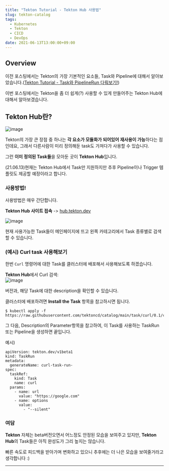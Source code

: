 ```yaml
---
title: "Tekton Tutorial - Tekton Hub 사용법"
slug: tekton-catalog
tags:
  - Kubernetes
  - Tekton
  - CICD
  - DevOps
date: 2021-06-13T13:00:00+09:00
---
```


## Overview
이전 포스팅에서는 Tekton의 가장 기본적인 요소들, Task와 Pipeline에 대해서 알아보았습니다.([Tekton Tutorial - Task와 PipelineRun 다뤄보기!](https://gruuuuu.github.io/cloud/tekton-install/))  

이번 포스팅에서는 Tekton을 좀 더 쉽게(?) 사용할 수 있게 만들어주는 Tekton Hub에 대해서 알아보겠습니다.  


## Tekton Hub란? 
![image](https://user-images.githubusercontent.com/15958325/121805581-c358e900-cc86-11eb-8055-9487c8b6811f.png)  


Tekton의 가장 큰 장점 중 하나는 **각 요소가 모듈화가 되어있어 재사용이 가능**하다는 점인데요, 그래서 다른사람이 미리 정의해둔 task도 가져다가 사용할 수 있습니다.  

그런 **이미 정의된 Task들**을 모아둔 곳이 **Tekton Hub**입니다.  

(21.06.13)현재는 Tekton Hub에서 Task만 지원하지만 추후 Pipeline이나 Trigger 템플릿도 제공할 예정이라고 합니다.  

### 사용방법!
사용방법은 매우 간단합니다.  

**Tekton Hub 사이트 접속** -> [hub.tekton.dev](https://hub.tekton.dev/)  

![image](https://user-images.githubusercontent.com/15958325/121807783-99a4bf80-cc90-11eb-92f7-4b0677306c7b.png)  
 
현재 사용가능한 Task들이 메인페이지에 뜨고 왼쪽 카테고리에서 Task 종류별로 검색할 수 있습니다.  

### (예시) Curl task 사용해보기
한번 `Curl` 명령어에 대한 Task를 클러스터에 배포해서 사용해보도록 하겠습니다.  

**Tekton Hub**에서 Curl 검색:  
![image](https://user-images.githubusercontent.com/15958325/121808003-99f18a80-cc91-11eb-85c2-29991db0637a.png)  

버전과, 해당 Task에 대한 description을 확인할 수 있습니다.  

클러스터에 배포하려면 **Install the Task** 항목을 참고하시면 됩니다.  

~~~
$ kubectl apply -f https://raw.githubusercontent.com/tektoncd/catalog/main/task/curl/0.1/curl.yaml
~~~

그 다음, Description의 Parameter항목을 참고하여, 이 Task를 사용하는 TaskRun 또는 Pipeline을 생성하면 끝입니다.  

예시)  
~~~
apiVersion: tekton.dev/v1beta1
kind: TaskRun
metadata:
  generateName: curl-task-run-
spec:
  taskRef:
    kind: Task
    name: curl
  params:
    - name: url
      value: "https://google.com"
    - name: options
      value:
        - "--silent"
~~~

### 여담

**Tekton** 자체는 beta버전오면서 어느정도 안정된 모습을 보여주고 있지만, **Tekton Hub**의 Task들은 아직 완성도가 그리 높지는 않습니다.  

빠른 속도로 피드백을 받아가며 변화하고 있으니 추후에는 더 나은 모습을 보여줄거라고 생각합니다 :)

----
